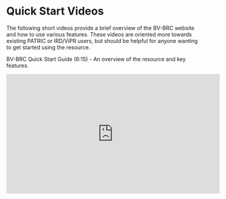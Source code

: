 # Quick Start Videos

The following short videos provide a brief overview of the BV-BRC website and how to use various features. These videos are oriented more towards existing PATRIC or IRD/ViPR users, but should be helpful for anyone wanting to get started using the resource.

BV-BRC Quick Start Guide (6:15) - An overview of the resource and key features.
<iframe width="560" height="315" src="https://www.youtube.com/embed/Rb3d6fJ1Yxo" title="YouTube video player" frameborder="0" allow="accelerometer; autoplay; clipboard-write; encrypted-media; gyroscope; picture-in-picture" allowfullscreen></iframe>

